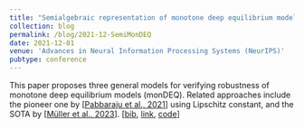 ```yaml
---
title: "Semialgebraic representation of monotone deep equilibrium models and applications to certification"
collection: blog
permalink: /blog/2021-12-SemiMonDEQ
date: 2021-12-01
venue: 'Advances in Neural Information Processing Systems (NeurIPS)'
pubtype: conference
---
```


This paper proposes three general models for verifying robustness of monotone deep equilibrium models (monDEQ). Related approaches include the pioneer one by [[Pabbaraju et al., 2021](https://openreview.net/pdf?id=VcB4QkSfyO)] using Lipschitz constant, and the SOTA by [[Müller et al., 2023](https://dl.acm.org/doi/pdf/10.1145/3591252)].
[[bib](https://tongchen779.github.io/ref/2021-12-SemiMonDEQ.bib),
[link](https://proceedings.neurips.cc/paper_files/paper/2021/file/e3b21256183cf7c2c7a66be163579d37-Paper.pdf),
[code](https://github.com/TongCHEN779/CertMON)]